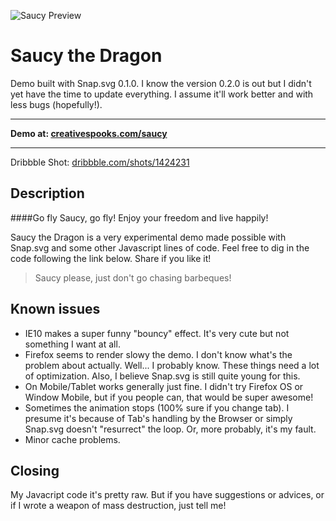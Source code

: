 ![Saucy Preview](http://d13yacurqjgara.cloudfront.net/users/42880/screenshots/1424231/saucy-the-dragon-wink.gif "Also on Dribbble!")

Saucy the Dragon
=====

Demo built with Snap.svg 0.1.0. I know the version 0.2.0 is out but I didn't yet have the time to update everything. I assume it'll work better and with less bugs (hopefully!).

---

**Demo at: [creativespooks.com/saucy](http://creativespooks.com/saucy)**

---

Dribbble Shot: [dribbble.com/shots/1424231](http://dribbble.com/shots/1424231)


## Description

####Go fly Saucy, go fly! Enjoy your freedom and live happily!

Saucy the Dragon is a very experimental demo made possible with Snap.svg and some other Javascript lines of code. Feel free to dig in the code following the link below. Share if you like it!

> Saucy please, just don't go chasing barbeques!

## Known issues
* IE10 makes a super funny "bouncy" effect. It's very cute but not something I want at all.
* Firefox seems to render slowy the demo. I don't know what's the problem about actually. Well... I probably know. These things need a lot of optimization. Also, I believe Snap.svg is still quite young for this.
* On Mobile/Tablet works generally just fine. I didn't try Firefox OS or Window Mobile, but if you people can, that would be super awesome!
* Sometimes the animation stops (100% sure if you change tab). I presume it's because of Tab's handling by the Browser or simply Snap.svg doesn't "resurrect" the loop. Or, more probably, it's my fault.
* Minor cache problems.

## Closing

My Javacript code it's pretty raw. But if you have suggestions or advices, or if I wrote a weapon of mass destruction, just tell me!
